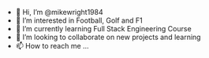 - 👋 Hi, I’m @mikewright1984
- 👀 I’m interested in Football, Golf and F1
- 🌱 I’m currently learning Full Stack Engineering Course
- 💞️ I’m looking to collaborate on new projects and learning 
- 📫 How to reach me ...

<!---
mikewright1984/mikewright1984 is a ✨ special ✨ repository because its `README.md` (this file) appears on your GitHub profile.
You can click the Preview link to take a look at your changes.
--->
